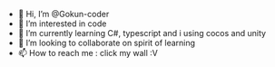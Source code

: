 - 👋 Hi, I’m @Gokun-coder
- 👀 I’m interested in  code
- 🌱 I’m currently learning C#, typescript and i using cocos and unity
- 💞️ I’m looking to collaborate on spirit of learning
- 📫 How to reach me : click my wall :V

<!---
Gokun-coder/Gokun-coder is a ✨ special ✨ repository because its `README.md` (this file) appears on your GitHub profile.
You can click the Preview link to take a look at your changes.
--->
